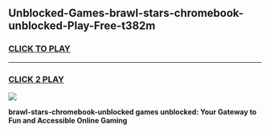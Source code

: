 
## Unblocked-Games-brawl-stars-chromebook-unblocked-Play-Free-t382m
<h3>
<a href="https://premium76.site?title=brawl-stars-chromebook-unblocked&ref=21A">CLICK TO PLAY</a></h3>
<hr>

<h3>
<a href="https://premium76.site?title=brawl-stars-chromebook-unblocked&ref=21A">CLICK 2 PLAY</a>
  
</h3>

<a href="https://premium76.site?title=brawl-stars-chromebook-unblocked&ref=21A"><img src="https://clearcache.store/games.png"></a>


**brawl-stars-chromebook-unblocked games unblocked: Your Gateway to Fun and Accessible Online Gaming**
